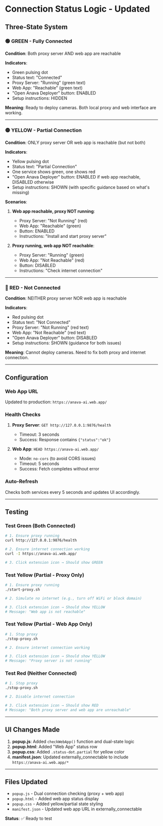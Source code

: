 # Connection Status Logic - Updated

## Three-State System

### 🟢 GREEN - Fully Connected
**Condition**: Both proxy server AND web app are reachable

**Indicators**:
- Green pulsing dot
- Status text: "Connected"
- Proxy Server: "Running" (green text)
- Web App: "Reachable" (green text)
- "Open Anava Deployer" button: ENABLED
- Setup instructions: HIDDEN

**Meaning**: Ready to deploy cameras. Both local proxy and web interface are working.

---

### 🟡 YELLOW - Partial Connection
**Condition**: ONLY proxy server OR web app is reachable (but not both)

**Indicators**:
- Yellow pulsing dot
- Status text: "Partial Connection"
- One service shows green, one shows red
- "Open Anava Deployer" button: ENABLED if web app reachable, DISABLED otherwise
- Setup instructions: SHOWN (with specific guidance based on what's missing)

**Scenarios**:

1. **Web app reachable, proxy NOT running**:
   - Proxy Server: "Not Running" (red)
   - Web App: "Reachable" (green)
   - Button: ENABLED
   - Instructions: "Install and start proxy server"

2. **Proxy running, web app NOT reachable**:
   - Proxy Server: "Running" (green)
   - Web App: "Not Reachable" (red)
   - Button: DISABLED
   - Instructions: "Check internet connection"

---

### 🔴 RED - Not Connected
**Condition**: NEITHER proxy server NOR web app is reachable

**Indicators**:
- Red pulsing dot
- Status text: "Not Connected"
- Proxy Server: "Not Running" (red text)
- Web App: "Not Reachable" (red text)
- "Open Anava Deployer" button: DISABLED
- Setup instructions: SHOWN (guidance for both issues)

**Meaning**: Cannot deploy cameras. Need to fix both proxy and internet connection.

---

## Configuration

### Web App URL
Updated to production: `https://anava-ai.web.app/`

### Health Checks

1. **Proxy Server**: `GET http://127.0.0.1:9876/health`
   - Timeout: 3 seconds
   - Success: Response contains `{"status":"ok"}`

2. **Web App**: `HEAD https://anava-ai.web.app/`
   - Mode: `no-cors` (to avoid CORS issues)
   - Timeout: 5 seconds
   - Success: Fetch completes without error

### Auto-Refresh
Checks both services every 5 seconds and updates UI accordingly.

---

## Testing

### Test Green (Both Connected)
```bash
# 1. Ensure proxy running
curl http://127.0.0.1:9876/health

# 2. Ensure internet connection working
curl -I https://anava-ai.web.app/

# 3. Click extension icon → Should show GREEN
```

### Test Yellow (Partial - Proxy Only)
```bash
# 1. Ensure proxy running
./start-proxy.sh

# 2. Simulate no internet (e.g., turn off WiFi or block domain)

# 3. Click extension icon → Should show YELLOW
# Message: "Web app is not reachable"
```

### Test Yellow (Partial - Web App Only)
```bash
# 1. Stop proxy
./stop-proxy.sh

# 2. Ensure internet connection working

# 3. Click extension icon → Should show YELLOW
# Message: "Proxy server is not running"
```

### Test Red (Neither Connected)
```bash
# 1. Stop proxy
./stop-proxy.sh

# 2. Disable internet connection

# 3. Click extension icon → Should show RED
# Message: "Both proxy server and web app are unreachable"
```

---

## UI Changes Made

1. **popup.js**: Added `checkWebApp()` function and dual-state logic
2. **popup.html**: Added "Web App" status row
3. **popup.css**: Added `.status-dot.partial` for yellow color
4. **manifest.json**: Updated externally_connectable to include `https://anava-ai.web.app/*`

---

## Files Updated

- `popup.js` - Dual connection checking (proxy + web app)
- `popup.html` - Added web app status display
- `popup.css` - Added yellow/partial state styling
- `manifest.json` - Updated web app URL in externally_connectable

**Status**: ✅ Ready to test
